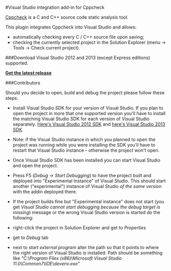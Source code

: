 #Visual Studio integration add-in for Cppcheck

[Cppcheck](http://cppcheck.sourceforge.net/) is a C and C++ source code static analysis tool.

This plugin integrates Cppcheck into Visual Studio and allows:

 * automatically checking every C / C++ source file upon saving;
 * checking the currently selected project in the Solution Explorer (menu -> Tools -> Check current project).

###Download
Visual Studio 2012 and 2013 (except Express editions) supported.

**<a href="https://github.com/VioletGiraffe/cppcheck-vs-addin/releases/latest">Get the latest release</a>**

###Contributors

Should you decide to open, build and debug the project please follow these steps:

 * Install Visual Studio SDK for your version of Visual Studio.
If you plan to open the project in more that one supported version you'll have to install
the matching Visual Studio SDK for each version of Visual Studio separately.
<a href="http://www.microsoft.com/en-us/download/details.aspx?id=30668">Here's Visual Studio 2012 SDK</a>
and <a href="http://www.microsoft.com/en-us/download/details.aspx?id=40758">here's Visual Studio 2013 SDK</a>.

  * Note: if the Visual Studio instance in which you planned to open the project was running
 while you were installing the SDK you'll have to restart
 that Visual Studio instance - otherwise the project won't open.

 * Once Visual Studio SDK has been installed you can start Visual Studio and open the project.

 * Press F5 (*Debug* -> *Start Debugging*) to have the project built and deployed into "Experimental Instance" of Visual Studio.
 This should start another ("experimental") instance of Visual Studio *of the same version* with the addin deployed there.

  * If the project builds fine but "Experimental instance" does not start
(you get *Visual Studio cannot start debugging because the debug target is missing*) message
or the wrong Visual Studio version is started do the following:
  * right-click the project in Solution Explorer and get to *Properties*
  * get to *Debug* tab
  * next to *start external program* alter the path so that it points to where the right version of Visual Studio is installed. Path should be something like *"C:\Program Files (x86)\Microsoft Visual Studio 11.0\Common7\IDE\devenv.exe"*
